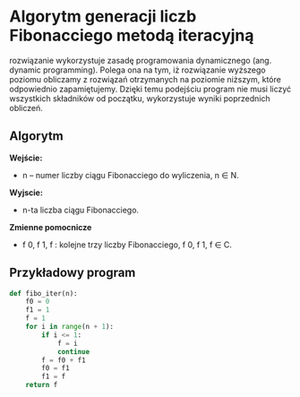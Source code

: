# Algorytm generacji liczb Fibonacciego metodą iteracyjną
rozwiązanie wykorzystuje zasadę programowania dynamicznego (ang. dynamic programming). Polega ona na tym, iż rozwiązanie wyższego poziomu obliczamy z rozwiązań otrzymanych na poziomie niższym, które odpowiednio zapamiętujemy. Dzięki temu podejściu program nie musi liczyć wszystkich składników od początku, wykorzystuje wyniki poprzednich obliczeń.

## Algorytm
**Wejście:**
* n – numer liczby ciągu Fibonacciego do wyliczenia, n ∈  N.

**Wyjscie:**
* n-ta liczba ciągu Fibonacciego.

**Zmienne pomocnicze**
* f 0, f 1, f 	 :  	kolejne trzy liczby Fibonacciego, f 0, f 1, f ∈ C.

## Przykładowy program

```python
def fibo_iter(n):
    f0 = 0
    f1 = 1
    f = 1
    for i in range(n + 1):
        if i <= 1:
            f = i
            continue
        f = f0 + f1
        f0 = f1
        f1 = f
    return f
```
